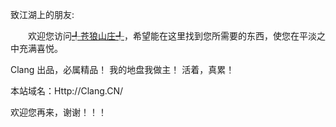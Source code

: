 致江湖上的朋友: 

　　欢迎您访问[╃苍狼山庄╃](http://clang.cn/)，希望能在这里找到您所需要的东西，使您在平淡之中充满喜悦。

Clang 出品，必属精品！ 我的地盘我做主！ 活着，真累！

本站域名：Http://Clang.CN/

欢迎您再来，谢谢！！！
